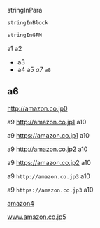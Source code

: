 
stringInPara

```
stringInBlock
```

```ruby
stringInGFM
```

a1
a2

- a3
- a4 a5 _a7_ `a8`

## a6

http://amazon.co.jp0

a9 http://amazon.co.jp1 a10

a9 https://amazon.co.jp1 a10

a9 <http://amazon.co.jp2> a10

a9 <https://amazon.co.jp2> a10

a9 `http://amazon.co.jp3` a10

a9 `https://amazon.co.jp3` a10

[amazon4](https://amazon.co.jp4)

www.amazon.co.jp5
